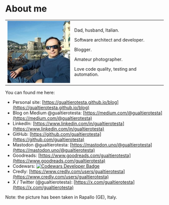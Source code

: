 # About me

<table style="border: none; font-size: 1em">
  <tr>
    <td><img src="../assets/images/gualtierotesta-small.jpg" alt="Image" style="width: 200px;"></td>
    <td>
        <p>Dad, husband, Italian. </p>
        <p>Software architect and developer.</p>
        <p>Blogger.</p>
        <p>Amateur photographer.</p>
        <p>Love code quality, testing and automation.</p>
    </td>
  </tr>
</table>

You can found me here:

* Personal site: [https://gualtierotesta.github.io/blog](https://gualtierotesta.github.io/blog)
* Blog on Medium @gualtierotesta: [https://medium.com/@gualtierotesta](https://medium.com/@gualtierotesta)
* LinkedIn: [https://www.linkedin.com/in/gualtierotesta](https://www.linkedin.com/in/gualtierotesta)
* GitHub: [https://github.com/gualtierotesta](https://github.com/gualtierotesta)
* Mastodon @gualtierotesta: [https://mastodon.uno/@gualtierotesta](https://mastodon.uno/@gualtierotesta)
* Goodreads: [https://www.goodreads.com/gualtierotesta](https://www.goodreads.com/gualtierotesta)
* Codewars: <a href="https://www.codewars.com/users/gualty"><img src="https://www.codewars.com/users/gualty/badges/micro" alt="Codewars Developer Badge" ></a>
* Credly: [https://www.credly.com/users/gualtierotesta](https://www.credly.com/users/gualtierotesta)
* X / Twitter (@gualtierotesta): [https://x.com/gualtierotesta](https://x.com/gualtierotesta)

Note: the picture has been taken in Rapallo (GE), Italy.
